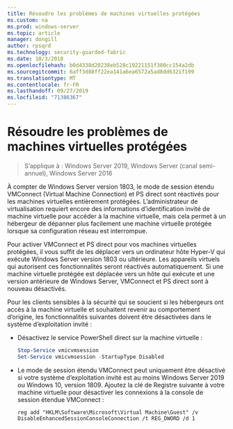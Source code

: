 ```yaml
---
title: Résoudre les problèmes de machines virtuelles protégées
ms.custom: na
ms.prod: windows-server
ms.topic: article
manager: dongill
author: rpsqrd
ms.technology: security-guarded-fabric
ms.date: 10/3/2018
ms.openlocfilehash: b0d4338d20238eb528c19221151f380cc154a2db
ms.sourcegitcommit: 6aff3d88ff22ea141a6ea6572a5ad8dd6321f199
ms.translationtype: MT
ms.contentlocale: fr-FR
ms.lasthandoff: 09/27/2019
ms.locfileid: "71386367"
---
```

# <a name="troubleshoot-shielded-vms"></a>Résoudre les problèmes de machines virtuelles protégées

>S’applique à : Windows Server 2019, Windows Server (canal semi-annuel), Windows Server 2016

À compter de Windows Server version 1803, le mode de session étendu VMConnect (Virtual Machine Connection) et PS direct sont réactivés pour les machines virtuelles entièrement protégées. L’administrateur de virtualisation requiert encore des informations d’identification invité de machine virtuelle pour accéder à la machine virtuelle, mais cela permet à un hébergeur de dépanner plus facilement une machine virtuelle protégée lorsque sa configuration réseau est interrompue.

Pour activer VMConnect et PS direct pour vos machines virtuelles protégées, il vous suffit de les déplacer vers un ordinateur hôte Hyper-V qui exécute Windows Server version 1803 ou ultérieure. Les appareils virtuels qui autorisent ces fonctionnalités seront réactivés automatiquement. Si une machine virtuelle protégée est déplacée vers un hôte qui exécute et une version antérieure de Windows Server, VMConnect et PS direct sont à nouveau désactivés.

Pour les clients sensibles à la sécurité qui se soucient si les hébergeurs ont accès à la machine virtuelle et souhaitent revenir au comportement d’origine, les fonctionnalités suivantes doivent être désactivées dans le système d’exploitation invité :

- Désactivez le service PowerShell direct sur la machine virtuelle :

  ```powershell
  Stop-Service vmicvmsession
  Set-Service vmicvmsession -StartupType Disabled
  ```

- Le mode de session étendu VMConnect peut uniquement être désactivé si votre système d’exploitation invité est au moins Windows Server 2019 ou Windows 10, version 1809. Ajoutez la clé de Registre suivante à votre machine virtuelle pour désactiver les connexions à la console de session étendue VMConnect :

  ```
  reg add "HKLM\Software\Microsoft\Virtual Machine\Guest" /v DisableEnhancedSessionConsoleConnection /t REG_DWORD /d 1
  ```
